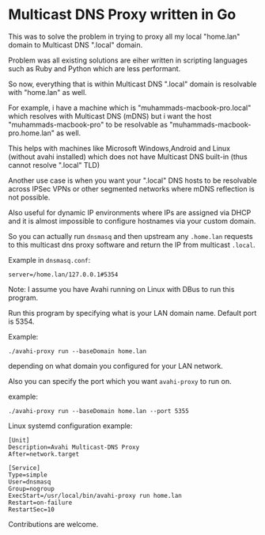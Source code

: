 # Multicast DNS Proxy written in Go

This was to solve the problem in trying to proxy all my local "home.lan" domain to Multicast DNS ".local" domain.

Problem was all existing solutions are eiher written in scripting languages such as Ruby and Python which are less performant.

So now, everything that is within Multicast DNS ".local" domain is resolvable with "home.lan" as well.

For example, i have a machine which is "muhammads-macbook-pro.local" which resolves with Multicast DNS (mDNS) but i want the host "muhammads-macbook-pro" to be resolvable as "muhammads-macbook-pro.home.lan" as well.

This helps with machines like Microsoft Windows,Android and Linux (without avahi installed) which does not have Multicast DNS built-in (thus cannot resolve ".local" TLD)

Another use case is when you want your ".local" DNS hosts to be resolvable across IPSec VPNs or other segmented networks where mDNS reflection is not possible.

Also useful for dynamic IP environments where IPs are assigned via DHCP and it is almost impossible to configure hostnames via your custom domain.

So you can actually run `dnsmasq` and then upstream any `.home.lan` requests to this multicast dns proxy software and return the IP from multicast `.local`.

Example in `dnsmasq.conf`:

```
server=/home.lan/127.0.0.1#5354

```

Note: I assume you have Avahi running on Linux with DBus to run this program.

Run this program by specifying what is your LAN domain name. Default port is 5354.

Example:

```
./avahi-proxy run --baseDomain home.lan
```

depending on what domain you configured for your LAN network.

Also you can specify the port which you want `avahi-proxy` to run on.

example:

```
./avahi-proxy run --baseDomain home.lan --port 5355
``` 

Linux systemd configuration example:

```
[Unit]
Description=Avahi Multicast-DNS Proxy
After=network.target

[Service]
Type=simple
User=dnsmasq
Group=nogroup
ExecStart=/usr/local/bin/avahi-proxy run home.lan
Restart=on-failure
RestartSec=10
```

Contributions are welcome.
